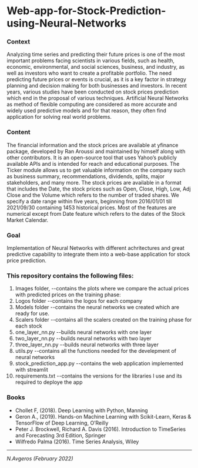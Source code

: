 # Web-app-for-Stock-Prediction-using-Neural-Networks

### Context 
Analyzing time series and predicting their future prices is one of the most important problems facing scientists in various fields, such as health, economic, environmental, and social sciences, business, and industry, as well as investors who want to create a profitable portfolio. The need predicting future prices or events is crucial, as it is a key factor in strategy planning and decision making for both businesses and investors. In recent years, various studies have been conducted on stock prices prediction which end in the proposal of various techniques. Artificial Neural Networks as method of flexible computing are considered as more accurate and widely used predictive models and for that reason, they often find application for solving real world problems.

### Content 
The financial information and the stock prices are available at yfinance package, developed by Ran Aroussi and maintained by himself along with other contributors. It is an open-source tool that uses Yahoo’s publicly available APIs and is intended for reach and educational purposes. The Ticker module allows us to get valuable information on the company such as business summary, recommendations, dividends, splits, major stakeholders, and many more. The stock prices are available in a format that includes the Date, the stock prices such as Open, Close, High, Low, Adj Close and the Volume which refers to the number of traded shares. We specify a date range within five years, beginning from 2016/01/01 till 2021/09/30 containing 1453 historical prices. Most of the features are numerical except from Date feature which refers to the dates of the Stock Market Calendar.

### Goal 
Implementation of Neural Networks with different achritectures and great predictive capability to integrate them into a web-base application for stock price prediction.

### This repository contains the following files:
<ol>
  <li>Images folder, --contains the plots where we compare the actual prices with predicted prices on the training phase:</li>
  <li>Logos folder --contains the logos for each company</li>
  <li>Models folder --contains the neural networks we created which are ready for use.</li>
  <li>Scalers folder --contains all the scalers created on the training phase for each stock</li>
  <li>one_layer_nn.py --builds neural networks with one layer</li>
  <li>two_layer_nn.py --builds neural networks with two layer</li>
  <li>three_layer_nn.py --builds neural networks with three layer</li>
  <li>utils.py --contains all the functions needed for the develepment of neural networks</li>
  <li>stock_prediction_app.py --contains the web application implemented with streamlit</li>
  <li>requirements.txt --contains the versions for the libraries I use and its required to deploye the app</li>
</ol>

### Books
* Chollet F, (2018). Deep Learning with Python, Manning
* Geron A., (2019). Hands-on Machine Learning with Scikit-Learn, Keras & TensorFlow of Deep Learning, O’Reilly
* Peter J. Brockwell, Richard A. Davis (2016). Introduction to TimeSeries and Forecasting 3rd Edition, Springer
* Wilfredo Palma (2016). Time Series Analysis, Wiley
---
<i>N.Avgeros (February 2022)</li>
